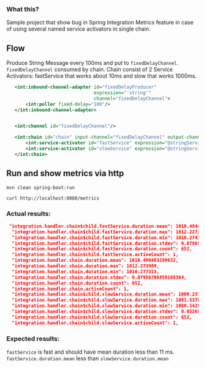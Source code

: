 ### What this?

Sample project that show bug in Spring Integration Metrics feature 
in case of using several named service activators in single chain.


## Flow

Produce String Message every 100ms and put to `fixedDelayChannel`.
`fixedDelayChannel` consumed by chain.
Chain consist of 2 Service Activators: fastService that works about 10ms and slow that works 1000ms.

 ```xml
    <int:inbound-channel-adapter id="fixedDelayProducer"
                                 expression="'string'"
                                 channel="fixedDelayChannel">
        <int:poller fixed-delay="100"/>
    </int:inbound-channel-adapter>


    <int:channel id="fixedDelayChannel"/>

    <int:chain id="chain" input-channel="fixedDelayChannel" output-channel="nullChannel">
        <int:service-activator id="fastService" expression="@stringService.handle(payload, 10)"/>
        <int:service-activator id="slowService" expression="@stringService.handle(payload, 1000)"/>
    </int:chain>

```

## Run and show metrics via http

```mvn clean spring-boot:run```

```curl http://localhost:8080/metrics```


### Actual results:

```json
 "integration.handler.chain$child.fastService.duration.mean": 1010.4844085667869,
  "integration.handler.chain$child.fastService.duration.max": 1012.227317,
  "integration.handler.chain$child.fastService.duration.min": 1010.274173,
  "integration.handler.chain$child.fastService.duration.stdev": 0.07865591181653758,
  "integration.handler.chain$child.fastService.duration.count": 652,
  "integration.handler.chain$child.fastService.activeCount": 1,
  "integration.handler.chain.duration.mean": 1010.490483280632,
  "integration.handler.chain.duration.max": 1012.273909,
  "integration.handler.chain.duration.min": 1010.277313,
  "integration.handler.chain.duration.stdev": 0.07956706859168364,
  "integration.handler.chain.duration.count": 652,
  "integration.handler.chain.activeCount": 1,
  "integration.handler.chain$child.slowService.duration.mean": 1000.237444340432,
  "integration.handler.chain$child.slowService.duration.max": 1001.537873,
  "integration.handler.chain$child.slowService.duration.min": 1000.142979,
  "integration.handler.chain$child.slowService.duration.stdev": 0.05269903416036114,
  "integration.handler.chain$child.slowService.duration.count": 652,
  "integration.handler.chain$child.slowService.activeCount": 1,
```

### Expected results:

`fastService` is fast and should have mean duration less than 11 ms.
`fastService.duration.mean` less than `slowService.duration.mean`
